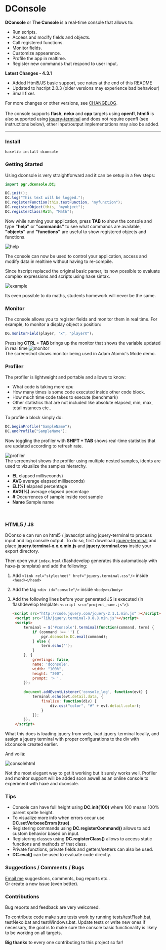 # DConsole

**DConsole** or **The Console** is a real-time console that allows to:
 
* Run scripts.
* Access and modify fields and objects.
* Call registered functions.
* Monitor fields.
* Customize appearence.
* Profile the app in realtime.
* Register new commands that respond to user input.


**Latest Changes - 4.3.1**
* Added Html5/JS basic support, see notes at the end of this README
* Updated to hscript 2.0.3 (older versions may experience bad behaviour)
* Small fixes

For more changes or other versions, see [CHANGELOG](https://github.com/ProG4mr/dconsole/blob/master/CHANGELOG). <br/><br/>
The console supports **flash**, **neko** and **cpp** targets using **openfl**, **html5** is also supported using [jquery-terminal](http://terminal.jcubic.pl/) and does not require openfl (see instructions below), other input/output implementations may also be added.

____________

### Install

```
haxelib install dconsole
```

### Getting Started

Using dconsole is very straightforward and it can be setup in a few steps:

```actionscript
import pgr.dconsole.DC;

DC.init();
DC.log("This text will be logged.");
DC.registerFunction(this.testFunction, "myfunction");
DC.registerObject(this, "myobject");
DC.registerClass(Math, "Math");
```

Now while running your application, press **TAB** to show the console and type **"help"** or **"commands"**
to see what commands are available, **"objects"** and **"functions"** are useful to show registered objects and functions.

![help](http://i1148.photobucket.com/albums/o562/ProG4mr/dconsole1_zps2287758b.png "help")

The console can now be used to control your application, access and modify data in realtime
without having to re-compile.

Since hscript replaced the original basic parser, its now possible to evaluate complex expressions and scripts using haxe sintax.

![example](http://i1148.photobucket.com/albums/o562/ProG4mr/dconsole2_zpsa362d475.png "example")

Its even possible to do maths, students homework will never be the same.

### Monitor<br />

The console allows you to register fields and monitor them in real time.
For example, to monitor a display object x position:
```js
DG.monitorField(player, "x", "playerX");  
```

Pressing **CTRL + TAB** brings up the monitor that shows the variable updated in real time
![monitor](http://i1148.photobucket.com/albums/o562/ProG4mr/monitor_zps1cba1388.jpg "monitor")
<br />The screenshot shows monitor being used in Adam Atomic's Mode demo.

### Profiler<br />

The profiler is lightweight and portable and allows to know: 

* What code is taking more cpu
* How many times is some code executed inside other code block.
* How much time code takes to execute (benchmark)
* Other statistics that are not included like absolute elapsed, min, max, totalInstances etc..

To profile a block simply do:
```js
DC.beginProfile("SampleName");
DC.endProfile("SampleName");
```
Now toggling the profiler with **SHIFT + TAB** shows real-time statistics that are updated according to refresh rate. <br />

![profiler](http://i1148.photobucket.com/albums/o562/ProG4mr/profiler_zps30be5bb6.jpg "profiler")
<br />The screenshot shows the profiler using multiple nested samples, idents are used to vizualize the samples hierarchy.<br />

* **EL** elapsed milliseconds)
* **AVG** average elapsed milliseconds)
* **EL(%)** elapsed percentage
* **AVG(%)** average elapsed percentage
* **#** Occurrences of sample inside root sample
* **Name** Sample name
<br />

### HTML5 / JS

DConsole can run on html5 / javascript using jquery-terminal to process input and log console output.
To do so, first download [jquery-terminal](http://terminal.jcubic.pl/) and place **jquery.terminal-x.x.x.min.js** and **jquery.terminal.css** inside your export directory. 

Then open your ```index.html``` (flashdevelop generates this automaticaly with haxe-js template)  and add the following:

1. Add ```<link rel="stylesheet" href="jquery.terminal.css"/>``` inside ```<head></head>```
2. Add the tag ```<div id="console"/>``` inside ```<body></body>``` 
4. Add the following lines before your generated JS is executed (in flashdevelop template: ```<script src="project_name.js">```):
 
   ```html
   <script src="http://code.jquery.com/jquery-2.1.1.min.js" ></script>
	<script src="lib/jquery.terminal-0.8.8.min.js"></script>
	<script>
        terminal = $('#console').terminal(function(command, term) {
            if (command !== '') {
                pgr.dconsole.DC.eval(command);
            } else {
                term.echo('');
            }
        }, {
            greetings: false,
            name: 'dconsole',
            width: "100%",
            height: "200",
            prompt: '> ',
        });
        
        document.addEventListener('console_log', function(evt) {
            terminal.echo(evt.detail.data, {
                finalize: function(div) {
                    div.css("color", "#" + evt.detail.color);
                }
            });
        });
	</script>
   ```

What this does is loading jquery from web, load jquery-terminal locally, and assign a jquery terminal with proper configurations to the div with id:console created earlier.

And voilá:

![consolehtml](http://i1148.photobucket.com/albums/o562/ProG4mr/consolehtml5_zpsb26d8bc6.png)

Not the most elegant way to get it working but it surely works well.
Profiler and monitor support will be added soon aswell as an online console to experiment with haxe and dconsole.

### Tips<br />

* Console can have full height using **DC.init(100)** where 100 means 100% parent sprite height.
* To visualize more info when errors occur use **DC.setVerboseErrors(true)**.
* Registering commands using **DC.registerCommand()** allows to add custom behavior based on input.
* Registering classes using **DC.registerClass()** allows to access static functions and methods of that class.
* Private functions, private fields and getters/setters can also be used.
* **DC.eval()** can be used to evaluate code directly.

### Suggestions / Comments / Bugs 

[Email me](mailto:prog4mr@gmail.com) suggestions, comments, bug reports etc..<br />
Or create a new issue (even better). 

### Contributions

Bug reports and feedback are very welcomed.

To contribute code make sure tests work by running tests/testFlash.bat, testNeko.bat and testWindows.bat. Update tests or write new ones if necessary, the goal is to make sure the console basic functionality 
is likely to be working on all targets.

**Big thanks** to every one contributing to this project so far!

